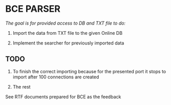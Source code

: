# BCE PARSER

*The goal is for provided access to DB and TXT file to do:*

1) Import the data from TXT file to the given Online DB

2) Implement the searcher for previously imported data 

## TODO

1) To finish the correct importing because for the presented port it stops to import after 100 connections are created

2) The rest

See RTF documents prepared for BCE as the feedback 